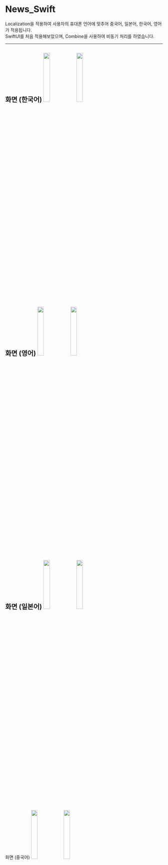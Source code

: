 # News_Swift

Localization을 적용하여 사용자의 휴대폰 언어에 맞추어 중국어, 일본어, 한국어, 영어가 적용됩니다.
</br>
SwiftUI를 처음 적용해보았으며, Combine을 사용하여 비동기 처리를 하였습니다.

---
화면 (한국어)
<img src="https://user-images.githubusercontent.com/52943905/122847910-83a79680-d343-11eb-865f-617deac93c63.png" width="20%"></img>
<img src="https://user-images.githubusercontent.com/52943905/122848028-b8b3e900-d343-11eb-8f48-124a81686138.png" width="20%"></img>
---
화면 (영어)
<img src="https://user-images.githubusercontent.com/52943905/122848143-ed27a500-d343-11eb-8c17-96604f8bf0b7.png" width="20%"></img>
<img src="https://user-images.githubusercontent.com/52943905/122848158-f4e74980-d343-11eb-97d7-7e1043f72d22.png" width="20%"></img>
---
화면 (일본어)
<img src="https://user-images.githubusercontent.com/52943905/122848195-04669280-d344-11eb-8fb7-065fdba84bd3.png" width="20%"></img>
<img src="https://user-images.githubusercontent.com/52943905/122848205-09c3dd00-d344-11eb-92f5-172ad205afc3.png" width="20%"></img>
---
화면 (중국어)
<img src="https://user-images.githubusercontent.com/52943905/122848243-1a745300-d344-11eb-977e-e5e5bd36ff30.png" width="20%"></img>
<img src="https://user-images.githubusercontent.com/52943905/122848253-2102ca80-d344-11eb-8cbb-13f097b8b375.png" width="20%"></img>
